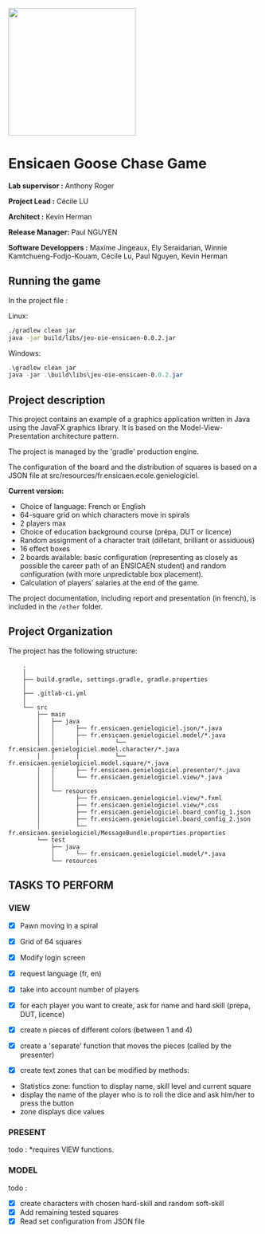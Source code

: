 [<img src="https://www.ensicaen.fr/wp-content/uploads/2017/02/LogoEnsicaen.gif" width="256" >](https://www.ensicaen.fr)

Ensicaen Goose Chase Game
================
**Lab supervisor :** Anthony Roger

**Project Lead :** Cécile LU

**Architect :** Kevin Herman

**Release Manager:** Paul NGUYEN

**Software Developpers :** Maxime Jingeaux, Ely Seraidarian, Winnie Kamtchueng-Fodjo-Kouam, Cécile Lu, Paul Nguyen, Kevin Herman

## Running the game

In the project file :

Linux: 
```bash
./gradlew clean jar
java -jar build/libs/jeu-oie-ensicaen-0.0.2.jar
```
Windows:
```powershell
.\gradlew clean jar
java -jar .\build\libs\jeu-oie-ensicaen-0.0.2.jar
```

## Project description
This project contains an example of a graphics application written in Java using the JavaFX graphics library. 
It is based on the Model-View-Presentation architecture pattern.

The project is managed by the 'gradle' production engine.

The configuration of the board and the distribution of squares is based on a JSON file at src/resources/fr.ensicaen.ecole.genielogiciel.

**Current version:** 
- Choice of language: French or English
- 64-square grid on which characters move in spirals
- 2 players max
- Choice of education background course (prépa, DUT or licence)
- Random assignment of a character trait (dilletant, brilliant or assiduous)
- 16 effect boxes
- 2 boards available: basic configuration (representing as closely as possible the career path of an ENSICAEN student) and random configuration (with more unpredictable box placement).
- Calculation of players' salaries at the end of the game.

The project documentation, including report and presentation (in french), is included in the ```/other``` folder.

## Project Organization

The project has the following structure:
```
    .
    │
    ├── build.gradle, settings.gradle, gradle.properties
    │
    ├── .gitlab-ci.yml
    │
    └── src
        ├── main
        │   ├── java
        │   │      ├── fr.ensicaen.genielogiciel.json/*.java
        │   │      ├── fr.ensicaen.genielogiciel.model/*.java
        │   │      |          └── fr.ensicaen.genielogiciel.model.character/*.java
        │   │      |          └── fr.ensicaen.genielogiciel.model.square/*.java
        │   │      ├── fr.ensicaen.genielogiciel.presenter/*.java
        │   │      └── fr.ensicaen.genielogiciel.view/*.java
        │   │
        │   └── resources
        │          ├── fr.ensicaen.genielogiciel.view/*.fxml
        │          ├── fr.ensicaen.genielogiciel.view/*.css
        │          ├── fr.ensicaen.genielogiciel.board_config_1.json
        │          ├── fr.ensicaen.genielogiciel.board_config_2.json
        │          └── fr.ensicaen.genielogiciel/MessageBundle.properties.properties
        └── test
            ├── java
            │      └── fr.ensicaen.genielogiciel.model/*.java
            └── resources
```

## TASKS TO PERFORM
### VIEW

- [x] Pawn moving in a spiral
- [x] Grid of 64 squares
- [x] Modify login screen
- [x] request language (fr, en)
- [x] take into account number of players
- [x] for each player you want to create, ask for name and hard skill (prepa, DUT, licence)

- [x] create n pieces of different colors (between 1 and 4)

- [x] create a 'separate' function that moves the pieces (called by the presenter)

- [x] create text zones that can be modified by methods: 
- Statistics zone: function to display name, skill level and current square
- display the name of the player who is to roll the dice and ask him/her to press the button
- zone displays dice values

### PRESENT
todo :
*requires VIEW functions.

### MODEL 
todo :

- [x] create characters with chosen hard-skill and random soft-skill
- [x] Add remaining tested squares
- [x] Read set configuration from JSON file
